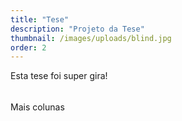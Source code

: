 ```yaml
---
title: "Tese"
description: "Projeto da Tese"
thumbnail: /images/uploads/blind.jpg
order: 2
---
```

Esta tese foi super gira!
######

Mais colunas